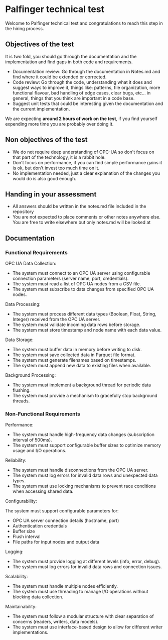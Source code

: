 # Palfinger technical test

Welcome to Palfinger technical test and congratulations to reach this step in the hiring process.

## Objectives of the test

It is two fold, you should go through the documentation and the implementation and find gaps in both code and requirements.

- Documentation review: Go through the documentation in Notes.md and find where it could be extended or corrected.
- Code review: Go through the code, understanding what it does and suggest ways to improve it, things like: patterns, file organization, more functional flavour, bad handling of edge cases, clear bugs, etc... in general, things that you think are important in a code base.
- Suggest unit tests that could be interesting given the documentation and the current implementation.

We are expecting **around 2 hours of work on the test**, if you find yourself expending more time you are probably over doing it.

## Non objectives of the test

- We do not require deep understanding of OPC-UA so don't focus on that part of the technology, it is a rabbit hole.
- Don't focus on performance, if you can find simple performance gains it is ok, but don't invest too much time on it.
- No implementation needed, just a clear explanation of the changes you would do is also good enough.

## Handing in your assessment

- All answers should be written in the notes.md file included in the repository
- You are not expected to place comments or other notes anywhere else. You are free to write elsewhere but only notes.md will be looked at

## Documentation

### Functional Requirements

OPC UA Data Collection:

- The system must connect to an OPC UA server using configurable connection parameters (server name, port, credentials).
- The system must read a list of OPC UA nodes from a CSV file.
- The system must subscribe to data changes from specified OPC UA nodes.

Data Processing:

- The system must process different data types (Boolean, Float, String, Integer) received from the OPC UA server.
- The system must validate incoming data rows before storage.
- The system must store timestamp and node name with each data value.

Data Storage:

- The system must buffer data in memory before writing to disk.
- The system must save collected data in Parquet file format.
- The system must generate filenames based on timestamps.
- The system must append new data to existing files when available.

Background Processing:

- The system must implement a background thread for periodic data flushing.
- The system must provide a mechanism to gracefully stop background threads.

### Non-Functional Requirements

Performance:

- The system must handle high-frequency data changes (subscription interval of 500ms).
- The system must support configurable buffer sizes to optimize memory usage and I/O operations.

Reliability:

- The system must handle disconnections from the OPC UA server.
- The system must log errors for invalid data rows and unexpected data types.
- The system must use locking mechanisms to prevent race conditions when accessing shared data.

Configurability:

The system must support configurable parameters for:

- OPC UA server connection details (hostname, port)
- Authentication credentials
- Buffer size
- Flush interval
- File paths for input nodes and output data

Logging:

- The system must provide logging at different levels (info, error, debug).
- The system must log errors for invalid data rows and connection issues.

Scalability:

- The system must handle multiple nodes efficiently.
- The system must use threading to manage I/O operations without blocking data collection.

Maintainability:

- The system must follow a modular structure with clear separation of concerns (readers, writers, data models).
- The system must use interface-based design to allow for different writer implementations.
